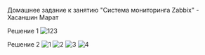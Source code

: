 Домашнее задание к занятию "Система мониторинга Zabbix" - Хасаншин Марат

Решение 1
![123](https://github.com/user-attachments/assets/acfd0d27-8d64-4873-8803-365abaccf18f)

Решение 2
![1](https://github.com/user-attachments/assets/1580b69f-b151-4d2b-b708-c36d7087e559)
![2](https://github.com/user-attachments/assets/000bc4b2-876b-4448-a33d-608b3d9fb974)
![3](https://github.com/user-attachments/assets/b7ea3a83-8415-4d88-bc5a-843e0bc94e98)
![4](https://github.com/user-attachments/assets/f86acede-b138-416e-8fe9-028cdba63d57)
